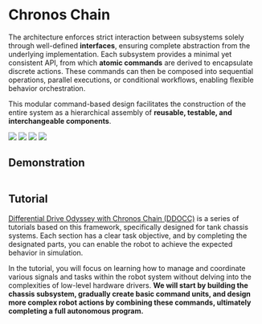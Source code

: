 # Chronos Chain

The architecture enforces strict interaction between subsystems solely through well-defined **interfaces**, ensuring complete abstraction from the underlying implementation. Each subsystem provides a minimal yet consistent API, from which **atomic commands** are derived to encapsulate discrete actions. These commands can then be composed into sequential operations, parallel executions, or conditional workflows, enabling flexible behavior orchestration.

<CenteredImg src="https://raw.githubusercontent.com/zzhangje/ChronosChain/master/public/screenshot.png" width="100%" borderRadius=0 />

This modular command-based design facilitates the construction of the entire system as a hierarchical assembly of **reusable, testable, and interchangeable components**.

<Badges>
    <img src="/tags/java.svg">
    <img src="/tags/akit.svg">
    <img src="/tags/ascope.svg">
    <a href="https://github.com/zzhangje/chronoschain"><img src="https://img.shields.io/github/stars/zzhangje/chronoschain"></a>
</Badges>

## Demonstration

<div style="display: grid; grid-template-columns: repeat(2, 1fr); gap: 16px;">
    <PlayerBilibili videoId="BV1CzZaYSE1W" borderRadius=10px />
    <PlayerBilibili videoId="BV1Pb3RzGEvL" borderRadius=10px />
    <PlayerBilibili videoId="BV1SPXnYLEEY" borderRadius=10px />
    <PlayerBilibili videoId="BV1mMXnYkEuR" borderRadius=10px />
</div>

## Tutorial

[Differential Drive Odyssey with Chronos Chain (DDOCC)](https://zzhangje.github.io/ddocc/) is a series of tutorials based on this framework, specifically designed for tank chassis systems. Each section has a clear task objective, and by completing the designated parts, you can enable the robot to achieve the expected behavior in simulation.

In the tutorial, you will focus on learning how to manage and coordinate various signals and tasks within the robot system without delving into the complexities of low-level hardware drivers. **We will start by building the chassis subsystem, gradually create basic command units, and design more complex robot actions by combining these commands, ultimately completing a full autonomous program.**